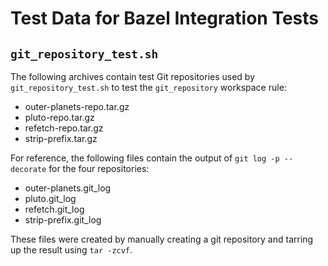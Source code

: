 Test Data for Bazel Integration Tests
=====================================

`git_repository_test.sh`
------------------------

The following archives contain test Git repositories used by
`git_repository_test.sh` to test the `git_repository` workspace rule:

* outer-planets-repo.tar.gz
* pluto-repo.tar.gz
* refetch-repo.tar.gz
* strip-prefix.tar.gz

For reference, the following files contain the output of `git log -p --decorate`
for the four repositories:

* outer-planets.git_log
* pluto.git_log
* refetch.git_log
* strip-prefix.git_log

These files were created by manually creating a git repository and tarring up
the result using `tar -zcvf`.
